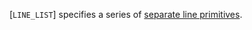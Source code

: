 [`LINE_LIST`] specifies a series of
[separate line primitives](https://www.khronos.org/registry/vulkan/specs/1.3-extensions/html/vkspec.html#drawing-line-lists).